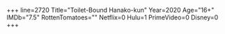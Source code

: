 +++
line=2720
Title="Toilet-Bound Hanako-kun"
Year=2020
Age="16+"
IMDb="7.5"
RottenTomatoes=""
Netflix=0
Hulu=1
PrimeVideo=0
Disney=0
+++

